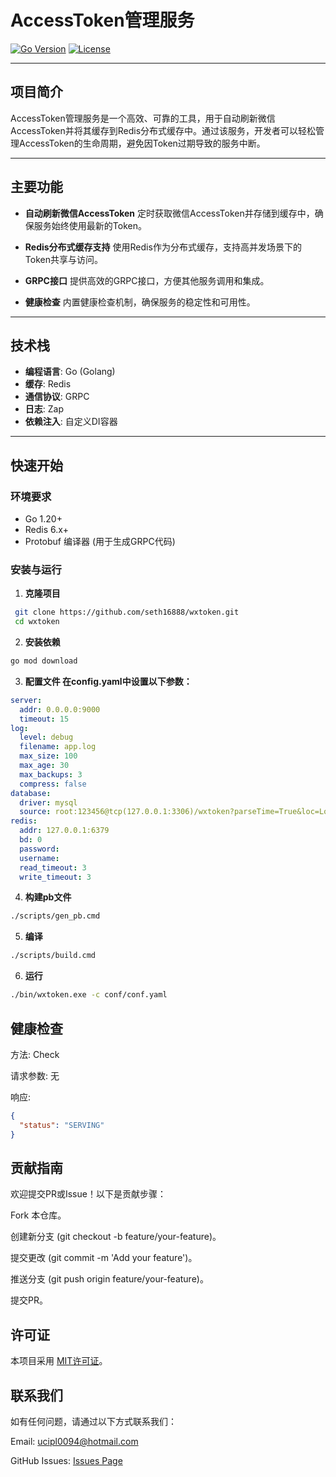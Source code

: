 # AccessToken管理服务

[![Go Version](https://img.shields.io/badge/Go-1.20+-blue)](https://golang.org/)
[![License](https://img.shields.io/badge/License-MIT-green)](LICENSE)

---

## 项目简介

AccessToken管理服务是一个高效、可靠的工具，用于自动刷新微信AccessToken并将其缓存到Redis分布式缓存中。通过该服务，开发者可以轻松管理AccessToken的生命周期，避免因Token过期导致的服务中断。

---

## 主要功能

- **自动刷新微信AccessToken**
  定时获取微信AccessToken并存储到缓存中，确保服务始终使用最新的Token。

- **Redis分布式缓存支持**
  使用Redis作为分布式缓存，支持高并发场景下的Token共享与访问。

- **GRPC接口**
  提供高效的GRPC接口，方便其他服务调用和集成。

- **健康检查**
  内置健康检查机制，确保服务的稳定性和可用性。

---

## 技术栈

- **编程语言**: Go (Golang)
- **缓存**: Redis
- **通信协议**: GRPC
- **日志**: Zap
- **依赖注入**: 自定义DI容器

---

## 快速开始

### 环境要求

- Go 1.20+
- Redis 6.x+
- Protobuf 编译器 (用于生成GRPC代码)

### 安装与运行

1. **克隆项目**
  ```bash
   git clone https://github.com/seth16888/wxtoken.git
   cd wxtoken
  ```

2. **安装依赖**
```bash
go mod download
```

3. **配置文件 在config.yaml中设置以下参数：**
```yaml
server:
  addr: 0.0.0.0:9000
  timeout: 15
log:
  level: debug
  filename: app.log
  max_size: 100
  max_age: 30
  max_backups: 3
  compress: false
database:
  driver: mysql
  source: root:123456@tcp(127.0.0.1:3306)/wxtoken?parseTime=True&loc=Local&multiStatements=true&charset=utf8mb4
redis:
  addr: 127.0.0.1:6379
  bd: 0
  password:
  username:
  read_timeout: 3
  write_timeout: 3
```

4. **构建pb文件**
```bash
./scripts/gen_pb.cmd
```

5. **编译**
```bash
./scripts/build.cmd
```

6. **运行**
```bash
./bin/wxtoken.exe -c conf/conf.yaml
```

## 健康检查
方法: Check

请求参数: 无

响应:
```json
{
  "status": "SERVING"
}
```

## 贡献指南
欢迎提交PR或Issue！以下是贡献步骤：

Fork 本仓库。

创建新分支 (git checkout -b feature/your-feature)。

提交更改 (git commit -m 'Add your feature')。

推送分支 (git push origin feature/your-feature)。

提交PR。

## 许可证
本项目采用 [MIT许可证](./LICENSE)。

## 联系我们
如有任何问题，请通过以下方式联系我们：

Email: [ucipl0094@hotmail.com](mailto:ucipl0094@hotmail.com)

GitHub Issues: [Issues Page](https://github.com/seth16888/wxtoken/issues)
